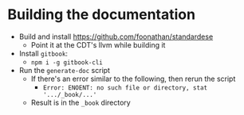 # Building the documentation

* Build and install https://github.com/foonathan/standardese
  * Point it at the CDT's llvm while building it
* Install `gitbook`:
  * `npm i -g gitbook-cli`
* Run the `generate-doc` script
  * If there's an error similar to the following, then rerun the script
    * `Error: ENOENT: no such file or directory, stat '.../_book/...'`
  * Result is in the `_book` directory
